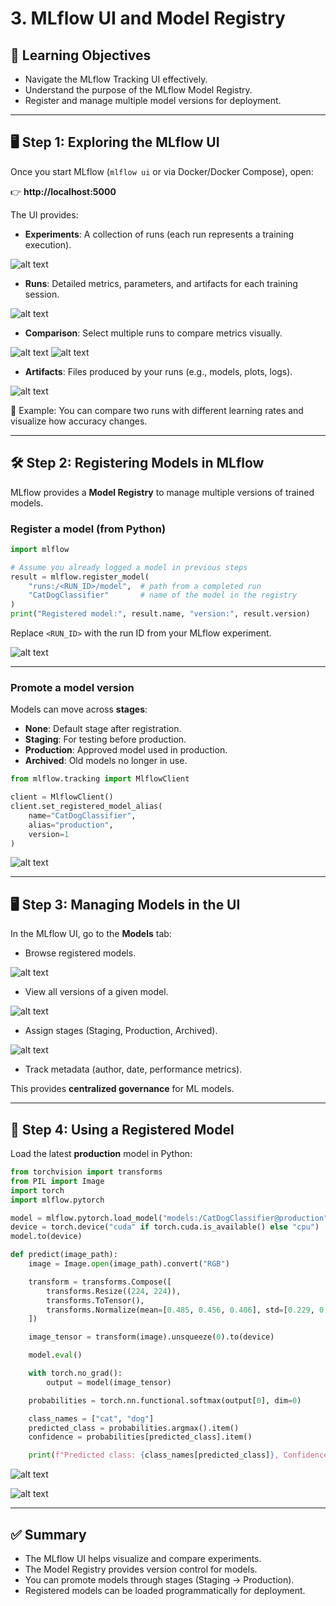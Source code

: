# 3. MLflow UI and Model Registry

## 🎯 Learning Objectives
- Navigate the MLflow Tracking UI effectively.
- Understand the purpose of the MLflow Model Registry.
- Register and manage multiple model versions for deployment.

---

## 🖥 Step 1: Exploring the MLflow UI

Once you start MLflow (`mlflow ui` or via Docker/Docker Compose), open:

👉 **http://localhost:5000**

The UI provides:

- **Experiments**: A collection of runs (each run represents a training execution).

![alt text](images/3_MLFlow_UI_and_Model_Registry/1_experiments.png)

- **Runs**: Detailed metrics, parameters, and artifacts for each training session.

![alt text](images/3_MLFlow_UI_and_Model_Registry/1_runs.png)

- **Comparison**: Select multiple runs to compare metrics visually.

![alt text](images/3_MLFlow_UI_and_Model_Registry/1_compare.png)
![alt text](images/3_MLFlow_UI_and_Model_Registry/1_compare2.png)

- **Artifacts**: Files produced by your runs (e.g., models, plots, logs). 

![alt text](images/3_MLFlow_UI_and_Model_Registry/1_artifacts.png)

📌 Example: You can compare two runs with different learning rates and visualize how accuracy changes.

---

## 🛠 Step 2: Registering Models in MLflow

MLflow provides a **Model Registry** to manage multiple versions of trained models.

### Register a model (from Python)

```python
import mlflow

# Assume you already logged a model in previous steps
result = mlflow.register_model(
    "runs:/<RUN_ID>/model",  # path from a completed run
    "CatDogClassifier"       # name of the model in the registry
)
print("Registered model:", result.name, "version:", result.version)
```

Replace `<RUN_ID>` with the run ID from your MLflow experiment.

![alt text](images/3_MLFlow_UI_and_Model_Registry/2_RegisterModel.png)

---

### Promote a model version

Models can move across **stages**:
- **None**: Default stage after registration.  
- **Staging**: For testing before production.  
- **Production**: Approved model used in production.  
- **Archived**: Old models no longer in use.  

```python
from mlflow.tracking import MlflowClient

client = MlflowClient()
client.set_registered_model_alias(
    name="CatDogClassifier",
    alias="production",
    version=1
)
```

![alt text](images/3_MLFlow_UI_and_Model_Registry/2_ModelStages.png)

---

## 🖥 Step 3: Managing Models in the UI

In the MLflow UI, go to the **Models** tab:

- Browse registered models.

![alt text](images/3_MLFlow_UI_and_Model_Registry/3_browse_registered_models.png)

- View all versions of a given model.

![alt text](images/3_MLFlow_UI_and_Model_Registry/3_version_model.png)

- Assign stages (Staging, Production, Archived).

![alt text](images/3_MLFlow_UI_and_Model_Registry/3_version_model.png)

- Track metadata (author, date, performance metrics).  

This provides **centralized governance** for ML models.

---

## 🧩 Step 4: Using a Registered Model

Load the latest **production** model in Python:

```python
from torchvision import transforms
from PIL import Image
import torch
import mlflow.pytorch

model = mlflow.pytorch.load_model("models:/CatDogClassifier@production")
device = torch.device("cuda" if torch.cuda.is_available() else "cpu")
model.to(device)

def predict(image_path):
    image = Image.open(image_path).convert("RGB")

    transform = transforms.Compose([
        transforms.Resize((224, 224)),
        transforms.ToTensor(),
        transforms.Normalize(mean=[0.485, 0.456, 0.406], std=[0.229, 0.224, 0.225])
    ])

    image_tensor = transform(image).unsqueeze(0).to(device)

    model.eval()

    with torch.no_grad():
        output = model(image_tensor)

    probabilities = torch.nn.functional.softmax(output[0], dim=0)

    class_names = ["cat", "dog"]
    predicted_class = probabilities.argmax().item()
    confidence = probabilities[predicted_class].item()

    print(f"Predicted class: {class_names[predicted_class]}, Confidence: {confidence:.4f}")
```

![alt text](images/3_MLFlow_UI_and_Model_Registry/4_InferencesModel.png)

![alt text](images/3_MLFlow_UI_and_Model_Registry/4_RunInferenceModel.png)

---

## ✅ Summary
- The MLflow UI helps visualize and compare experiments.  
- The Model Registry provides version control for models.  
- You can promote models through stages (Staging → Production).  
- Registered models can be loaded programmatically for deployment.  